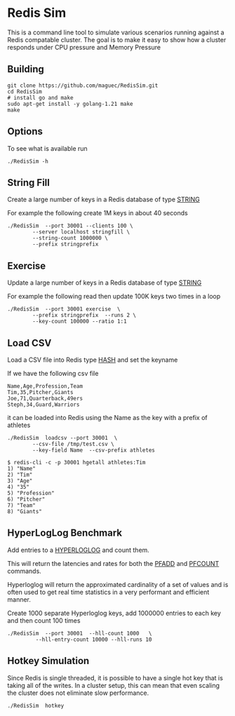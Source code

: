 # Redis Sim

This is a command line tool to simulate various scenarios running against a Redis compatable cluster.
The goal is to make it easy to show how a cluster responds under CPU pressure and Memory Pressure 

## Building

```
git clone https://github.com/maguec/RedisSim.git
cd RedisSim
# install go and make
sudo apt-get install -y golang-1.21 make
make
```

## Options 

To see what is available run

```
./RedisSim -h
```


## String Fill

Create a large number of keys in a Redis database of type [STRING](https://redis.io/docs/data-types/strings/)

For example the following create 1M keys in about 40 seconds

```
./RedisSim 	--port 30001 --clients 100 \
		--server localhost stringfill \
		--string-count 1000000 \
		--prefix stringprefix
```


## Exercise

Update a large number of keys in a Redis database of type [STRING](https://redis.io/docs/data-types/strings/)

For example the following read then update 100K keys two times in a loop

```
./RedisSim 	--port 30001 exercise  \
		--prefix stringprefix  --runs 2 \
		--key-count 100000 --ratio 1:1
```


## Load CSV

Load a CSV file into Redis type [HASH](https://redis.io/docs/data-types/hash/) and set the keyname 


If we have the following csv file

```
Name,Age,Profession,Team
Tim,35,Pitcher,Giants
Joe,71,Quarterback,49ers
Steph,34,Guard,Warriors
```

it can be loaded into Redis using the Name as the key with a prefix of athletes

```
./RedisSim 	loadcsv --port 30001  \
		--csv-file /tmp/test.csv \
		--key-field Name  --csv-prefix athletes
```


```
$ redis-cli -c -p 30001 hgetall athletes:Tim
1) "Name"
2) "Tim"
3) "Age"
4) "35"
5) "Profession"
6) "Pitcher"
7) "Team"
8) "Giants"
```

## HyperLogLog Benchmark

Add entries to a [HYPERLOGLOG](https://redis.io/docs/data-types/probabilistic/hyperloglogs/) and count them.

This will return the latencies and rates for both the [PFADD](https://redis.io/commands/pfadd/) and [PFCOUNT](https://redis.io/commands/pfcount/) commands.

Hyperloglog will return the approximated cardinality of a set of values and is often used to get real time statistics in a very performant and efficient manner.

Create 1000 separate Hyperloglog keys, add 1000000 entries to each key and then count 100 times

```
./RedisSim 	--port 30001  --hll-count 1000   \
		 --hll-entry-count 10000 --hll-runs 10
```

## Hotkey Simulation

Since Redis is single threaded, it is possible to have a single hot key that is taking all of the writes.  In a cluster setup, this can mean that even scaling the cluster does not eliminate slow performance.

```
./RedisSim 	hotkey
```
